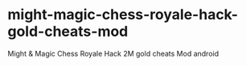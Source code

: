 # might-magic-chess-royale-hack-gold-cheats-mod
Might &amp; Magic Chess Royale Hack 2M gold cheats Mod android
